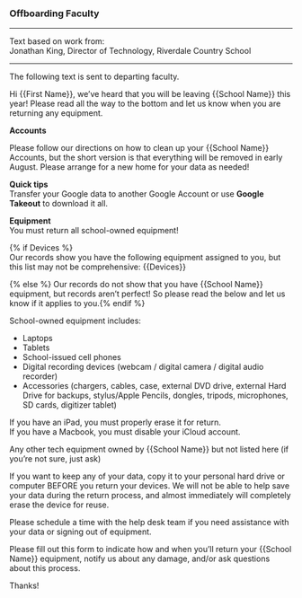 ### Offboarding Faculty 

----

Text based on work from:  
Jonathan King, Director of Technology, Riverdale Country School  

----

The following text is sent to departing faculty.

Hi {{First Name}}, we’ve heard that you will be leaving {{School Name}} this year! 
Please read all the way to the bottom and let us know when you are returning any equipment.  

**Accounts**

Please follow our directions on how to clean up your {{School Name}} Accounts, but the short version is that everything will be removed in early August. Please arrange for a new home for your data as needed! 

**Quick tips**  
Transfer your Google data to another Google Account or use **Google Takeout** to download it all.

**Equipment**  
You must return all school-owned equipment!

{% if Devices %}  
Our records show you have the following equipment assigned to you, but this list may not be comprehensive:
{{Devices}}

{% else %}
Our records do not show that you have {{School Name}} equipment, but records aren’t perfect! So please read the below and let us know if it applies to you.{% endif %}

School-owned equipment includes:  
  - Laptops  
  - Tablets  
  - School-issued cell phones  
  - Digital recording devices (webcam / digital camera / digital audio recorder)
  - Accessories (chargers, cables, case, external DVD drive, external Hard Drive for backups, stylus/Apple Pencils, dongles, tripods, microphones, SD cards, digitizer tablet)

If you have an iPad, you must properly erase it for return.   
If you have a Macbook, you must disable your iCloud account.  

Any other tech equipment owned by {{School Name}} but not listed here (if you’re not sure, just ask)

If you want to keep any of your data, copy it to your personal hard drive or computer BEFORE you return your devices. We will not be able to help save your data during the return process, and almost immediately will completely erase the device for reuse.

Please schedule a time with the help desk team if you need assistance with your data or signing out of equipment.

Please fill out this form to indicate how and when you’ll return your {{School Name}} equipment, notify us about any damage, and/or ask questions about this process.

Thanks!
